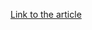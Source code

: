 [Link to the article](https://cybersecuritynews.com/spawnchimera-malware-exploiting-ivanti-buffer-overflow-flaw/)

